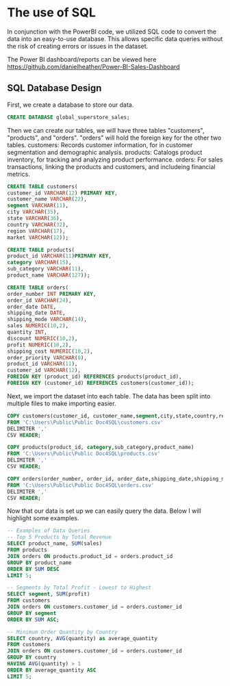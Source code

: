 # The use of SQL 

In conjunction with the PowerBI code, we utilized SQL code to convert the data into an easy-to-use database. This allows specific data queries without the risk of creating errors or issues in the dataset.

The Power BI dashboard/reports can be viewed here https://github.com/danielheather/Power-BI-Sales-Dashboard

## SQL Database Design

First, we create a database to store our data.

```SQL
CREATE DATABASE global_superstore_sales;
```

Then we can create our tables, we will have three tables "customers", "products", and "orders". "orders" will hold the foreign key for the other two tables. 
customers: Records customer information, for in customer segmentation and demographic analysis.
products: Catalogs product inventory, for tracking and analyzing product performance.
orders: For sales transactions, linking the products and customers, and includeing financial metrics.

```SQL
CREATE TABLE customers(
customer_id VARCHAR(12) PRIMARY KEY,
customer_name VARCHAR(22),
segment VARCHAR(11),
city VARCHAR(35),
state VARCHAR(36),
country VARCHAR(32),
region VARCHAR(17),
market VARCHAR(12));
```

```SQL
CREATE TABLE products(
product_id VARCHAR(11)PRIMARY KEY,
category VARCHAR(15),
sub_category VARCHAR(11),
product_name VARCHAR(127));
```

```SQL
CREATE TABLE orders(
order_number INT PRIMARY KEY,
order_id VARCHAR(24),
order_date DATE,
shipping_date DATE,
shipping_mode VARCHAR(14),
sales NUMERIC(10,2),
quantity INT,
discount NUMERIC(10,2),
profit NUMERIC(10,2),
shipping_cost NUMERIC(10,2),
order_priority VARCHAR(8),
product_id VARCHAR(11),
customer_id VARCHAR(12),
FOREIGN KEY (product_id) REFERENCES products(product_id),
FOREIGN KEY (customer_id) REFERENCES customers(customer_id));
```

Next, we import the dataset into each table. The data has been split into multiple files to make importing easier.

```SQL
COPY customers(customer_id, customer_name,segment,city,state,country,region,market)
FROM 'C:\Users\Public\Public Doc4SQL\customers.csv'
DELIMITER ','
CSV HEADER;
```

```SQL
COPY products(product_id, category,sub_category,product_name)
FROM 'C:\Users\Public\Public Doc4SQL\products.csv'
DELIMITER ','
CSV HEADER;
```

```SQL
COPY orders(order_number, order_id, order_date,shipping_date,shipping_mode,sales,quantity,discount,profit,shipping_cost,order_priority,product_id,customer_id)
FROM 'C:\Users\Public\Public Doc4SQL\orders.csv'
DELIMITER ','
CSV HEADER;
```

Now that our data is set up we can easily query the data. Below I will highlight some examples.

```SQL
-- Examples of Data Queries
-- Top 5 Products by Total Revenue
SELECT product_name, SUM(sales)
FROM products
JOIN orders ON products.product_id = orders.product_id
GROUP BY product_name
ORDER BY SUM DESC
LIMIT 5;
```

```SQL
-- Segments by Total Profit - Lowest to Highest
SELECT segment, SUM(profit)
FROM customers
JOIN orders ON customers.customer_id = orders.customer_id
GROUP BY segment
ORDER BY SUM ASC;
```

```SQL
-- Minimum Order Quantity by Country
SELECT country, AVG(quantity) as average_quantity
FROM customers
JOIN orders ON customers.customer_id = orders.customer_id
GROUP BY country
HAVING AVG(quantity) > 1
ORDER BY average_quantity ASC
LIMIT 5;
```
